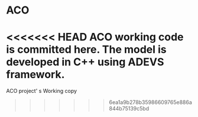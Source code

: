 ACO
===

<<<<<<< HEAD
ACO working code is committed here. The model is developed in C++ using ADEVS framework.   
=======
ACO project' s Working copy
>>>>>>> 6ea1a9b278b35986609765e886a844b75139c5bd
